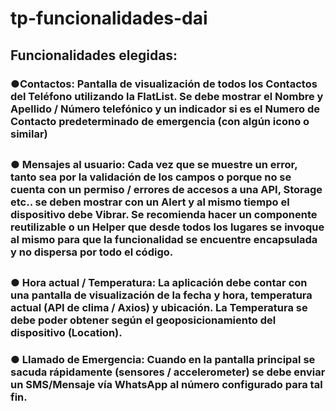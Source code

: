 # tp-funcionalidades-dai

## Funcionalidades elegidas: 

###   ●Contactos: Pantalla de visualización de todos los Contactos del Teléfono utilizando la FlatList. Se debe mostrar el Nombre y Apellido / Número telefónico y un indicador si es el Numero de Contacto predeterminado de emergencia (con algún icono o similar)  

## 

###   ● Mensajes al usuario:  Cada vez que se muestre un error, tanto sea por la validación de los campos  o porque no se cuenta con un permiso / errores de accesos a una API, Storage etc.. se deben mostrar con un Alert y al mismo tiempo el dispositivo debe Vibrar. Se recomienda hacer un componente reutilizable o un Helper que desde todos los lugares se invoque al mismo para que la funcionalidad se encuentre encapsulada y no dispersa por todo el código.  

## 

###   ● Hora actual / Temperatura: La aplicación debe contar con una pantalla de visualización de la fecha y hora, temperatura actual (API de clima / Axios) y ubicación. La Temperatura se debe poder obtener según el geoposicionamiento del dispositivo (Location).  

###   ● Llamado de Emergencia:  Cuando en la pantalla principal se sacuda rápidamente (sensores / accelerometer) se debe enviar un SMS/Mensaje vía WhatsApp al número configurado para tal fin. 
